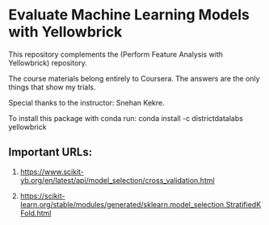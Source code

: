 # Evaluate Machine Learning Models with Yellowbrick

This repository complements the (Perform Feature Analysis with Yellowbrick) repository.

The course materials belong entirely to Coursera. The answers are the only things that show my trials.

Special thanks to the instructor: Snehan Kekre.

To install this package with conda run: conda install -c districtdatalabs yellowbrick

Important URLs:
----------------
1) https://www.scikit-yb.org/en/latest/api/model_selection/cross_validation.html

2) https://scikit-learn.org/stable/modules/generated/sklearn.model_selection.StratifiedKFold.html

